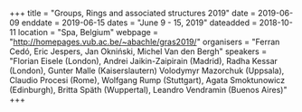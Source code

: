 +++
title = "Groups, Rings and associated structures 2019"
date = 2019-06-09
enddate = 2019-06-15
dates = "June 9 - 15, 2019"
dateadded = 2018-10-11
location = "Spa, Belgium"
webpage = "http://homepages.vub.ac.be/~abachle/gras2019/"
organisers = "Ferran Cedó, Eric Jespers, Jan Okni&#324;ski, Michel Van den Bergh"
speakers = "Florian Eisele (London), Andrei Jaikin-Zaipirain (Madrid), Radha Kessar (London), Gunter Malle (Kaiserslautern) Volodymyr Mazorchuk (Uppsala), Claudio Procesi (Rome), Wolfgang Rump (Stuttgart), Agata Smoktunowicz (Edinburgh), Britta Späth (Wuppertal), Leandro Vendramin (Buenos Aires)"
+++
